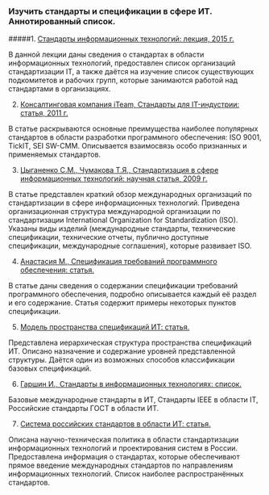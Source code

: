 ### Изучить стандарты и спецификации в сфере ИТ. Аннотированный список.

#####1. [Стандарты информационных технологий: лекция, 2015 г.](https://studfiles.net/preview/4288308/page:26/)

 В данной лекции даны сведения о стандартах в области информационных технологий, предоставлен список организаций
стандартизации IT, а также даётся на изучение список существующих подкомитетов и рабочих групп, которые занимаются работой над стандартами в организациях.

2. [Консалтинговая компания iTeam, Стандарты для IT-индустрии: статья, 2011 г.](https://blog.iteam.ru/standarty-dlya-it-industrii/)

 В статье раскрываются основные преимущества наиболее популярных стандартов в области разработки программного
обеспечения: ISO 9001, TickIT, SEI SW-CMM. Описывается взаимосвязь  особо признанных и применяемых стандартов.

3. [Цыганенко С.М., Чумакова Т.Я.,  Стандартизация в сфере информационных технологий: научная статья, 2009 г.](https://cyberleninka.ru/article/n/standartizatsiya-v-sfere-informatsionnyh-tehnologiy)

 В статье представлен краткий обзор международных организаций по стандартизации в сфере информационных технологий.
Приведена организационная структура международной организации по стандартизации International Organization for Standardization (ISO).
Указаны виды изделий (международные стандарты, технические спецификации, технические отчеты, публично доступные спецификации,
международные соглашения), которые развивает ISO.

4. [Анастасия М., Спецификация требований программного обеспечения: статья.](https://magora-systems.ru/software-requirement-specification/)

 В статье даны сведения о содержании спецификации требований программного обеспечения, подробно описывается каждый её раздел
и его содержание. Статья содержит примеры некоторых пунктов спецификации. 

5. [Модель пространства спецификаций ИТ: статья.](https://infopedia.su/9xa70b.html)

 Представлена иерархическая структура пространства спецификаций ИТ. Описано назначение и содержание уровней представленной структуры.
Даётся один из возможных способов классификации базовых спецификаций.

6. [Гаршин И., Стандарты в информационных технологиях: список.](https://www.garshin.ru/it/_htm/standards/it-standards.htm)

 Базовые международные стандарты в ИТ, Стандарты IEEE в области IT, Российские стандарты ГОСТ в области ИТ.

7. [Система российских стандартов в области ИТ: статья.](https://infopedia.su/9xa70d.html)

 Описана научно-техническая политика в области стандартизации информационных технологий и проектирования систем в России.
Предоставлена информация о стандартах, которые обеспечивают прямое введение международных стандартов по направлениям
информационных технологий. Список наиболее распространённых стандартов.


